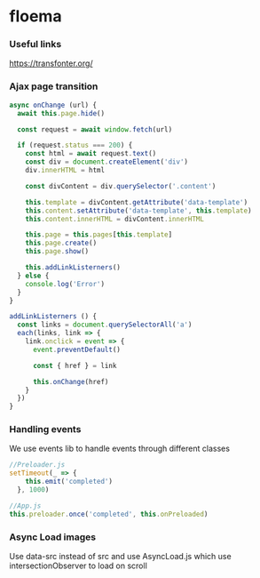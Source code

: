 # floema


### Useful links
https://transfonter.org/


### Ajax page transition

```js
async onChange (url) {
  await this.page.hide()

  const request = await window.fetch(url)

  if (request.status === 200) {
    const html = await request.text()
    const div = document.createElement('div')
    div.innerHTML = html

    const divContent = div.querySelector('.content')

    this.template = divContent.getAttribute('data-template')
    this.content.setAttribute('data-template', this.template)
    this.content.innerHTML = divContent.innerHTML

    this.page = this.pages[this.template]
    this.page.create()
    this.page.show()

    this.addLinkListerners()
  } else {
    console.log('Error')
  }
}

addLinkListerners () {
  const links = document.querySelectorAll('a')
  each(links, link => {
    link.onclick = event => {
      event.preventDefault()

      const { href } = link

      this.onChange(href)
    }
  })
}
```


### Handling events

We use events lib to handle events through different classes

```js
//Preloader.js
setTimeout(_ => {
    this.emit('completed')
  }, 1000)

//App.js
this.preloader.once('completed', this.onPreloaded)
```




### Async Load images

Use data-src instead of src and use AsyncLoad.js which use intersectionObserver to load on scroll
